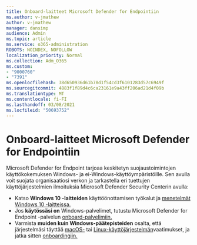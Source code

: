 ```yaml
---
title: Onboard-laitteet Microsoft Defender for Endpointiin
ms.author: v-jmathew
author: v-jmathew
manager: dansimp
audience: Admin
ms.topic: article
ms.service: o365-administration
ROBOTS: NOINDEX, NOFOLLOW
localization_priority: Normal
ms.collection: Adm_O365
ms.custom:
- "9000760"
- "7391"
ms.openlocfilehash: 38d650936d61b78d1f54cd3f6101283d57c6949f
ms.sourcegitcommit: 4883f1f89d4c6ca23161e9a43ff206ad21d4f09b
ms.translationtype: MT
ms.contentlocale: fi-FI
ms.lasthandoff: 03/08/2021
ms.locfileid: "50693752"
---
```

# <a name="onboard-devices-to-microsoft-defender-for-endpoint"></a>Onboard-laitteet Microsoft Defender for Endpointiin

Microsoft Defender for Endpoint tarjoaa keskitetyn suojaustoimintojen käyttökokemuksen Windows- ja ei-Windows-käyttöympäristöille. Sen avulla voit suojata organisaatiosi verkon ja tarkastella eri tuettujen käyttöjärjestelmien ilmoituksia Microsoft Defender Security Centerin avulla:

- Katso **Windows 10 -laitteiden** käyttöönottamisen työkalut ja [menetelmät Windows 10 -laitteissa.](https://go.microsoft.com/fwlink/?linkid=2143460)
- Jos **käytössäsi on** Windows-palvelimet, tutustu Microsoft Defender for Endpoint -palvelun [onboard-palvelimiin.](https://go.microsoft.com/fwlink/?linkid=2143627)
- Varmista **muiden kuin Windows-päätepisteiden** osalta, että järjestelmäsi täyttää [macOS-](https://go.microsoft.com/fwlink/?linkid=2143461) tai [Linux-käyttöjärjestelmän](https://go.microsoft.com/fwlink/?linkid=2143462)vaatimukset, ja jatka sitten [onboardingiin.](https://go.microsoft.com/fwlink/?linkid=2143628)
